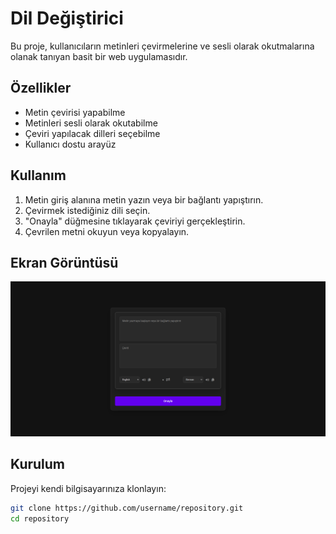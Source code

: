 # Dil Değiştirici

Bu proje, kullanıcıların metinleri çevirmelerine ve sesli olarak okutmalarına olanak tanıyan basit bir web uygulamasıdır.

## Özellikler

- Metin çevirisi yapabilme
- Metinleri sesli olarak okutabilme
- Çeviri yapılacak dilleri seçebilme
- Kullanıcı dostu arayüz

## Kullanım

1. Metin giriş alanına metin yazın veya bir bağlantı yapıştırın.
2. Çevirmek istediğiniz dili seçin.
3. "Onayla" düğmesine tıklayarak çeviriyi gerçekleştirin.
4. Çevrilen metni okuyun veya kopyalayın.

## Ekran Görüntüsü

![Web Site Ekran Görüntüsü](img)

## Kurulum

Projeyi kendi bilgisayarınıza klonlayın:

```bash
git clone https://github.com/username/repository.git
cd repository
